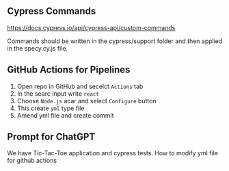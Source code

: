 ## Cypress Commands

https://docs.cypress.io/api/cypress-api/custom-commands

Commands should be written in the cypress/support folder and then applied in the specy.cy.js file.

## GitHub Actions for Pipelines

1. Open repo in GitHub and secelct `Actions` tab
2. In the searc input write `react`
3. Choose `Node.js` acar and select `Configure` button
4. This create `yml` type file
5. Amend yml file and create commit

## Prompt for ChatGPT

We have Tic-Tac-Toe application and cypress tests. How to modify yml file for github actions